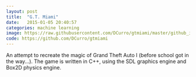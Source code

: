 ```yaml
---
layout: post
title:  "G.T. Miami"
date:   2015-01-05 20:40:57
categories: machine learning
image: https://raw.githubusercontent.com/DCurro/gtmiami/master/github_images/gtmiami.gif
code: https://github.com/DCurro/gtmiami
---
```

An attempt to recreate the magic of Grand Theft Auto I (before school got in the way...). The game is written in C++, using the SDL graphics engine and Box2D physics engine.